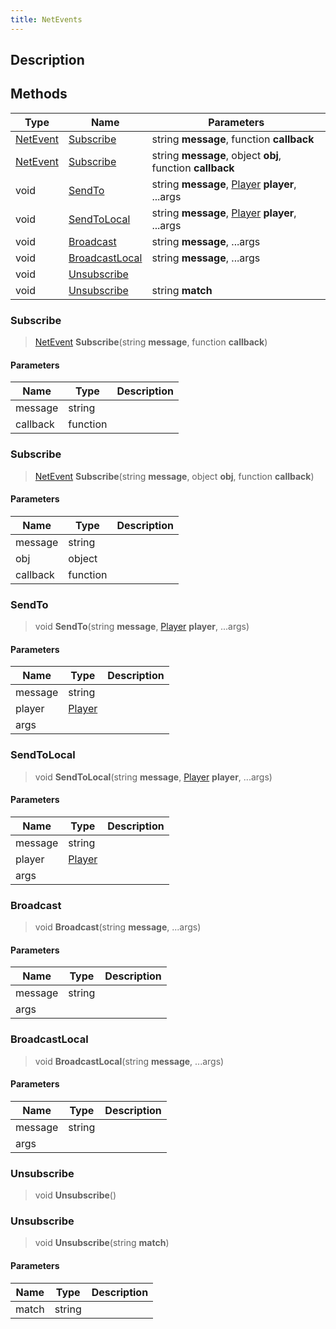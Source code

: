 ```yaml
---
title: NetEvents
---
```

## Description

## Methods

| Type                                      | Name                              | Parameters                                                                    |
| ----------------------------------------- | --------------------------------- | ----------------------------------------------------------------------------- |
| [NetEvent](/vext/ref/server/class/netevent) | [Subscribe](#subscribe)           | string **message**, function **callback**                                     |
| [NetEvent](/vext/ref/server/class/netevent) | [Subscribe](#subscribe)           | string **message**, object **obj**, function **callback**                     |
| void                                      | [SendTo](#sendto)                 | string **message**, [Player](/vext/ref/server/class/player) **player**, ...args |
| void                                      | [SendToLocal](#sendtolocal)       | string **message**, [Player](/vext/ref/server/class/player) **player**, ...args |
| void                                      | [Broadcast](#broadcast)           | string **message**, ...args                                                   |
| void                                      | [BroadcastLocal](#broadcastlocal) | string **message**, ...args                                                   |
| void                                      | [Unsubscribe](#unsubscribe)       |                                                                               |
| void                                      | [Unsubscribe](#unsubscribe)       | string **match**                                                              |

### Subscribe

> [NetEvent](/vext/ref/server/class/netevent) **Subscribe**(string **message**, function **callback**)

#### Parameters

| Name     | Type     | Description |
| -------- | -------- | ----------- |
| message  | string   |             |
| callback | function |             |

### Subscribe

> [NetEvent](/vext/ref/server/class/netevent) **Subscribe**(string **message**, object **obj**, function **callback**)

#### Parameters

| Name     | Type     | Description |
| -------- | -------- | ----------- |
| message  | string   |             |
| obj      | object   |             |
| callback | function |             |

### SendTo

> void **SendTo**(string **message**, [Player](/vext/ref/server/class/player) **player**, ...args)

#### Parameters

| Name    | Type                                  | Description |
| ------- | ------------------------------------- | ----------- |
| message | string                                |             |
| player  | [Player](/vext/ref/server/class/player) |             |
| args    |                                       |             |

### SendToLocal

> void **SendToLocal**(string **message**, [Player](/vext/ref/server/class/player) **player**, ...args)

#### Parameters

| Name    | Type                                  | Description |
| ------- | ------------------------------------- | ----------- |
| message | string                                |             |
| player  | [Player](/vext/ref/server/class/player) |             |
| args    |                                       |             |

### Broadcast

> void **Broadcast**(string **message**, ...args)

#### Parameters

| Name    | Type   | Description |
| ------- | ------ | ----------- |
| message | string |             |
| args    |        |             |

### BroadcastLocal

> void **BroadcastLocal**(string **message**, ...args)

#### Parameters

| Name    | Type   | Description |
| ------- | ------ | ----------- |
| message | string |             |
| args    |        |             |

### Unsubscribe

> void **Unsubscribe**()

### Unsubscribe

> void **Unsubscribe**(string **match**)

#### Parameters

| Name  | Type   | Description |
| ----- | ------ | ----------- |
| match | string |             |
